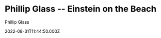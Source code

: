---
title: Phillip Glass -- Einstein on the Beach
github: https://github.com/earthytonez/earthyappz
website_url: https://www.youtube.com/watch?v=a8kgAkTS7oM&t=189s
demo: https://www.youtube.com/watch?v=a8kgAkTS7oM&t=189s
author: Phillip Glass
author_link: https://squarepusher.net/
author_twitter: https://twitter.com/squarepusher
date: 2022-08-31T11:44:50.000Z
description: Resource short description, it will be the meta description for the theme also.
ssg:
  - Undefined
css:
  - Aesthetic
cms:
  - Undefined
tags:
  - Native App
  - Windows
  - Mac OS X
categories:
  - Aesthetic
draft: false
publish_date: '2022-05-03T15:17:26Z'
update_date: '2022-08-10T18:31:45Z'
---